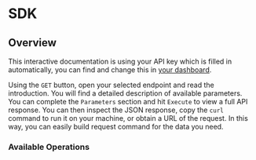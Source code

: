 # SDK

## Overview



This interactive documentation is using your API key which is filled in automatically, you can find and change this in [your dashboard](https://www.meteosource.com/client).

Using the `GET` button, open your selected endpoint and read the introduction. You will find a detailed description of available parameters. You can complete the `Parameters` section and hit `Execute` to view a full API response. You can then inspect the JSON response, copy the `curl` command to run it on your machine, or obtain a URL of the request. In this way, you can easily build request command for the data you need.


### Available Operations

